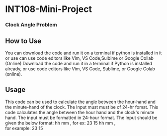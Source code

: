 # INT108-Mini-Project
### Clock Angle Problem 
## How to Use
You can download the code and run it on a terminal if python is installed in it or use can use code editors like Vim, VS Code,Sulbime or Google Collab (Online)
Download the code and run it in a terminal if Python is installed already, or use code editors like Vim, VS Code, Sublime, or Google Colab (online).
## Usage
This code can be used to calculate the angle between the hour-hand and the minute-hand of the clock. The Input must must be of 24-hr fomat.
This code calculates the angle between the hour hand and the clock's minute hand. The input must be formatted in 24-hour format.
The Input should be given the below format:
hh mm ,  for ex: 23 15
hh mm ,  
for example: 23 15
